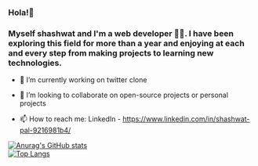 ### Hola!👋
### Myself shashwat and I'm a web developer 👨‍💻. I have been exploring this field for more than a year and enjoying at each and every step from making projects to learning new technologies. 





<!--
**Shashwat61/Shashwat61** is a ✨ _special_ ✨ repository because its `README.md` (this file) appears on your GitHub profile.
Here are some ideas to get you started:
-->


- 🔭 I’m currently working on twitter clone
<!-- - 🌱 I’m currently learning ... -->
- 👯 I’m looking to collaborate on open-source projects or personal projects
<!-- - 🤔 I’m looking for help with ... -->
<!-- - 💬 Ask me about ... -->
- 📫 How to reach me: LinkedIn - https://www.linkedin.com/in/shashwat-pal-9216981b4/
<!-- - 😄 Pronouns: ... -->
<!-- - ⚡ Fun fact:  -->

[![Anurag's GitHub stats](https://github-readme-stats.vercel.app/api?username=Shashwat61&show_icons=true)](https://github.com/anuraghazra/github-readme-stats)
<br/>
[![Top Langs](https://github-readme-stats.vercel.app/api/top-langs/?username=Shashwat61&layout=compact)](https://github.com/anuraghazra/github-readme-stats)
